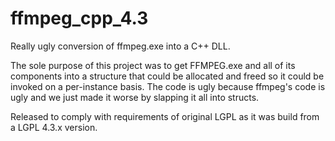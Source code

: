 # ffmpeg_cpp_4.3
Really ugly conversion of ffmpeg.exe into a C++ DLL.

The sole purpose of this project was to get FFMPEG.exe and all of its components into a structure that could be allocated and freed so it could be invoked on a per-instance basis. The code is ugly because ffmpeg's code is ugly and we just made it worse by slapping it all into structs.

Released to comply with requirements of original LGPL as it was build from a LGPL 4.3.x version.

